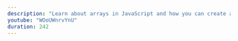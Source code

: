 ```yaml
---
description: "Learn about arrays in JavaScript and how you can create and access array elements." 
youtube: "WOoUWnrvYnU" 
duration: 242 
---
```

